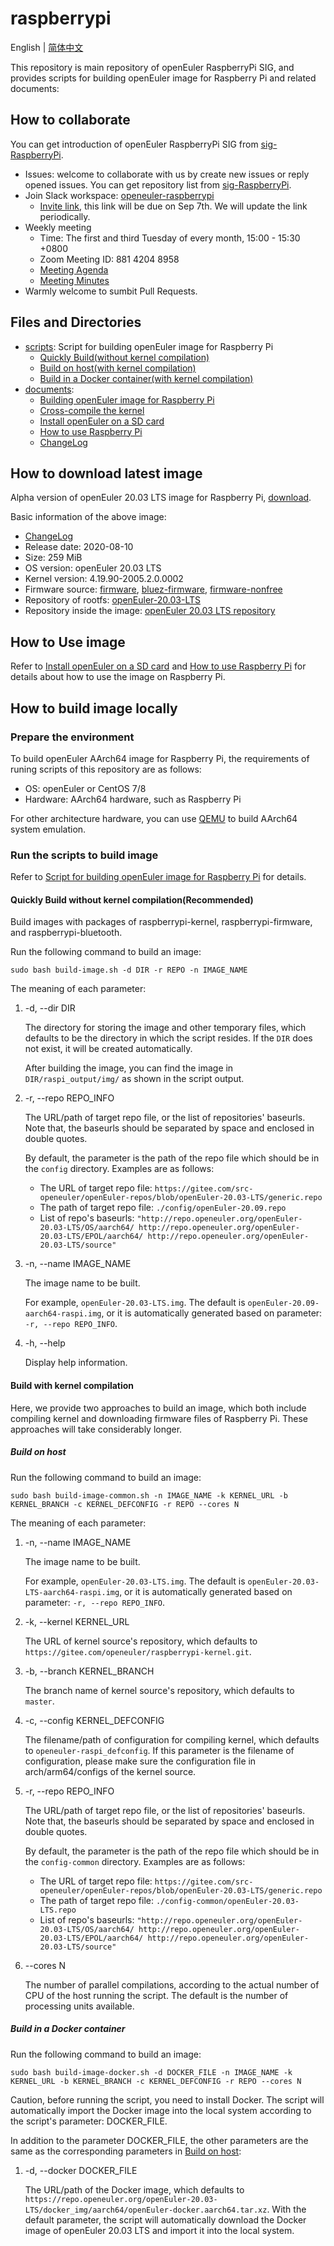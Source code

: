 # raspberrypi

English | [简体中文](./README.md)

This repository is main repository of openEuler RaspberryPi SIG, and provides scripts for building openEuler image for Raspberry Pi and related documents:

## How to collaborate

You can get introduction of openEuler RaspberryPi SIG from [sig-RaspberryPi](https://gitee.com/jianminw/community/tree/master/sig/sig-RaspberryPi).

- Issues: welcome to collaborate with us by create new issues or reply opened issues. You can get repository list from [sig-RaspberryPi](https://gitee.com/jianminw/community/tree/master/sig/sig-RaspberryPi).
- Join Slack workspace: [openeuler-raspberrypi](https://openeuler-raspberrypi.slack.com )
  - [Invite link](https://join.slack.com/t/openeuler-raspberrypi/shared_invite/zt-gghnovr7-l05In14G3uAtuQIVZ3xH2A), this link will be due on Sep 7th. We will update the link periodically.
- Weekly meeting
  - Time: The first and third Tuesday of every month, 15:00 - 15:30 +0800
  - Zoom Meeting ID: 881 4204 8958
  - [Meeting Agenda](https://docs.google.com/document/d/1HuN7sWLiPuvGLqd-1tH1WAbzk51tgXpFBodp3dz_DBY/)
  - [Meeting Minutes](https://gitee.com/openeuler/raspberrypi/issues/I1EYZ6?from=project-issue)
- Warmly welcome to sumbit Pull Requests.

## Files and Directories

- [scripts](./scripts): Script for building openEuler image for Raspberry Pi
  - [Quickly Build(without kernel compilation)](scripts/build-image.sh)
  - [Build on host(with kernel compilation)](scripts/build-image-common.sh)
  - [Build in a Docker container(with kernel compilation)](scripts/build-image-docker.sh)
- [documents](./documents/):
  - [Building openEuler image for Raspberry Pi](documents/openEuler镜像的构建.md)
  - [Cross-compile the kernel](documents/交叉编译内核.md)
  - [Install openEuler on a SD card](documents/刷写镜像.md)
  - [How to use Raspberry Pi](documents/树莓派使用.md)
  - [ChangeLog](documents/changelog.en.md)

## How to download latest image

Alpha version of openEuler 20.03 LTS image for Raspberry Pi, [download](https://isrc.iscas.ac.cn/eulixos/repo/others/openeuler-raspberrypi/images/openEuler-20.03-LTS-aarch64-raspi.img.xz).

Basic information of the above image:

- [ChangeLog](documents/changelog.en.md)
- Release date: 2020-08-10
- Size: 259 MiB
- OS version: openEuler 20.03 LTS
- Kernel version: 4.19.90-2005.2.0.0002
- Firmware source: [firmware](https://github.com/raspberrypi/firmware), [bluez-firmware](https://github.com/RPi-Distro/bluez-firmware), [firmware-nonfree](https://github.com/RPi-Distro/firmware-nonfree)
- Repository of rootfs: [openEuler-20.03-LTS](http://repo.openeuler.org/openEuler-20.03-LTS/everything/aarch64/)
- Repository inside the image: [openEuler 20.03 LTS repository](https://gitee.com/openeuler/raspberrypi/blob/master/scripts/config-common/openEuler-20.03-LTS.repo)

## How to Use image

Refer to [Install openEuler on a SD card](documents/刷写镜像.md) and [How to use Raspberry Pi](documents/树莓派使用.md) for details about how to use the image on Raspberry Pi.

## How to build image locally

### Prepare the environment

To build openEuler AArch64 image for Raspberry Pi, the requirements of runing scripts of this repository are as follows:

- OS: openEuler or CentOS 7/8
- Hardware: AArch64 hardware, such as Raspberry Pi

For other architecture hardware, you can use [QEMU](https://www.qemu.org/) to build AArch64 system emulation.

### Run the scripts to build image

Refer to [Script for building openEuler image for Raspberry Pi](documents/openEuler镜像的构建.md) for details.

#### Quickly Build without kernel compilation(Recommended)

Build images with packages of raspberrypi-kernel, raspberrypi-firmware, and raspberrypi-bluetooth.

Run the following command to build an image:

`sudo bash build-image.sh -d DIR -r REPO -n IMAGE_NAME`

The meaning of each parameter:

1.  -d, --dir DIR

    The directory for storing the image and other temporary files, which defaults to be the directory in which the script resides. If the `DIR` does not exist, it will be created automatically.

    After building the image, you can find the image in `DIR/raspi_output/img/` as shown in the script output.

2.  -r, --repo REPO_INFO

    The URL/path of target repo file, or the list of repositories' baseurls. Note that, the baseurls should be separated by space and enclosed in double quotes.
    
    By default, the parameter is the path of the repo file which should be in the `config` directory. Examples are as follows:
    
    - The URL of target repo file: `https://gitee.com/src-openeuler/openEuler-repos/blob/openEuler-20.03-LTS/generic.repo`
    - The path of target repo file: `./config/openEuler-20.09.repo`
    - List of repo's baseurls: `"http://repo.openeuler.org/openEuler-20.03-LTS/OS/aarch64/ http://repo.openeuler.org/openEuler-20.03-LTS/EPOL/aarch64/ http://repo.openeuler.org/openEuler-20.03-LTS/source"`

3.  -n, --name IMAGE_NAME

    The image name to be built.
    
    For example, `openEuler-20.03-LTS.img`. The default is `openEuler-20.09-aarch64-raspi.img`, or it is automatically generated based on parameter: `-r, --repo REPO_INFO`.

4.  -h, --help
    
    Display help information.

#### Build with kernel compilation

Here, we provide two approaches to build an image, which both include compiling kernel and downloading firmware files of Raspberry Pi. These approaches will take considerably longer.

##### Build on host

Run the following command to build an image:

`sudo bash build-image-common.sh -n IMAGE_NAME -k KERNEL_URL -b KERNEL_BRANCH -c KERNEL_DEFCONFIG -r REPO --cores N`

The meaning of each parameter:

1.  -n, --name IMAGE_NAME

    The image name to be built.
    
    For example, `openEuler-20.03-LTS.img`. The default is `openEuler-20.03-LTS-aarch64-raspi.img`, or it is automatically generated based on parameter: `-r, --repo REPO_INFO`.

2.  -k, --kernel KERNEL_URL
    
    The URL of kernel source's repository, which defaults to `https://gitee.com/openeuler/raspberrypi-kernel.git`.

3.  -b, --branch KERNEL_BRANCH

    The branch name of kernel source's repository, which defaults to `master`.

4.  -c, --config KERNEL_DEFCONFIG

    The filename/path of configuration for compiling kernel, which defaults to `openeuler-raspi_defconfig`. If this parameter is the filename of configuration, please make sure the configuration file in arch/arm64/configs of the kernel source. 

5.  -r, --repo REPO_INFO

    The URL/path of target repo file, or the list of repositories' baseurls. Note that, the baseurls should be separated by space and enclosed in double quotes.
    
    By default, the parameter is the path of the repo file which should be in the `config-common` directory. Examples are as follows:
    
    - The URL of target repo file: `https://gitee.com/src-openeuler/openEuler-repos/blob/openEuler-20.03-LTS/generic.repo`
    - The path of target repo file: `./config-common/openEuler-20.03-LTS.repo`
    - List of repo's baseurls: `"http://repo.openeuler.org/openEuler-20.03-LTS/OS/aarch64/ http://repo.openeuler.org/openEuler-20.03-LTS/EPOL/aarch64/ http://repo.openeuler.org/openEuler-20.03-LTS/source"`
    
6.  --cores N
    
    The number of parallel compilations, according to the actual number of CPU of the host running the script. The default is the number of processing units available.

##### Build in a Docker container

Run the following command to build an image:

`sudo bash build-image-docker.sh -d DOCKER_FILE -n IMAGE_NAME -k KERNEL_URL -b KERNEL_BRANCH -c KERNEL_DEFCONFIG -r REPO --cores N`

Caution, before running the script, you need to install Docker. The script will automatically import the Docker image into the local system according to the script's parameter: DOCKER_FILE.

In addition to the parameter DOCKER_FILE, the other parameters are the same as the corresponding parameters in [Build on host](#Build-on-host):

1.  -d, --docker DOCKER_FILE

    The URL/path of the Docker image, which defaults to `https://repo.openeuler.org/openEuler-20.03-LTS/docker_img/aarch64/openEuler-docker.aarch64.tar.xz`. With the default parameter, the script will automatically download the Docker image of openEuler 20.03 LTS and import it into the local system.
